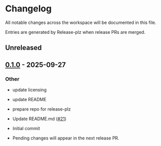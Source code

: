 # Changelog

All notable changes across the workspace will be documented in this file.

Entries are generated by Release-plz when release PRs are merged.

## Unreleased

## [0.1.0](https://github.com/LeagueToolkit/league-toolkit/releases/tag/v0.1.0) - 2025-09-27

### Other

- update licensing
- update README
- prepare repo for release-plz
- Update README.md ([#21](https://github.com/LeagueToolkit/league-toolkit/pull/21))
- Initial commit

- Pending changes will appear in the next release PR.


